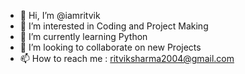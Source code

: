 - 👋 Hi, I’m @iamritvik
- 👀 I’m interested in Coding and Project Making
- 🌱 I’m currently learning Python
- 💞️ I’m looking to collaborate on new Projects
- 📫 How to reach me : ritviksharma2004@gmail.com

<!---
iamritvik/iamritvik is a ✨ special ✨ repository because its `README.md` (this file) appears on your GitHub profile.
You can click the Preview link to take a look at your changes.
--->
